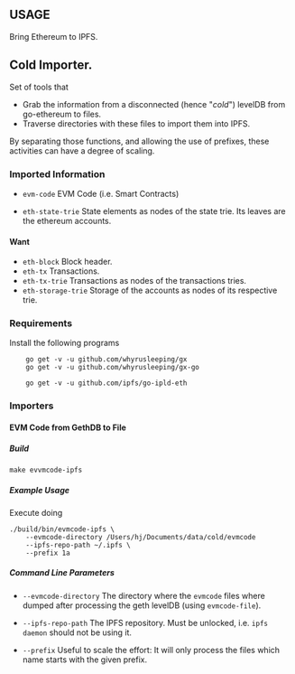 ## USAGE

Bring Ethereum to IPFS.

## Cold Importer.

Set of tools that

* Grab the information from a disconnected (hence "_cold_") levelDB from go-ethereum to files.
* Traverse directories with these files to import them into IPFS.

By separating those functions, and allowing the use of prefixes, these activities can have a degree of scaling.

### Imported Information

* `evm-code`
  EVM Code (i.e. Smart Contracts)

* `eth-state-trie`
  State elements as nodes of the state trie.
  Its leaves are the ethereum accounts.

#### Want

* `eth-block`
  Block header.
* `eth-tx`
  Transactions.
* `eth-tx-trie`
  Transactions as nodes of the transactions tries.
* `eth-storage-trie`
  Storage of the accounts as nodes of its respective trie.

### Requirements

Install the following programs

```
	go get -v -u github.com/whyrusleeping/gx
	go get -v -u github.com/whyrusleeping/gx-go

	go get -v -u github.com/ipfs/go-ipld-eth
```

### Importers

#### EVM Code from GethDB to File

##### Build

```
make evvmcode-ipfs
```

##### Example Usage

Execute doing

```
./build/bin/evmcode-ipfs \
	--evmcode-directory /Users/hj/Documents/data/cold/evmcode
	--ipfs-repo-path ~/.ipfs \
	--prefix 1a
```

##### Command Line Parameters

* `--evmcode-directory`
  The directory where the `evmcode` files where dumped after processing the
  geth levelDB (using `evmcode-file`).

* `--ipfs-repo-path`
  The IPFS repository. Must be unlocked, i.e. `ipfs daemon` should not be using it.

* `--prefix`
  Useful to scale the effort: It will only process the files which name starts
  with the given prefix.
